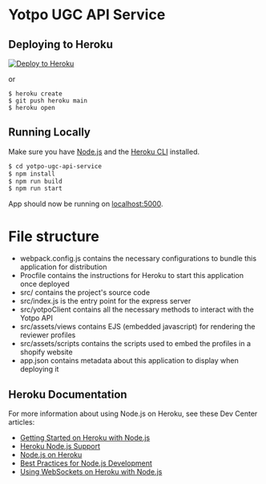 # Yotpo UGC API Service

## Deploying to Heroku

[![Deploy to Heroku](https://www.herokucdn.com/deploy/button.png)](https://heroku.com/deploy)

or

```
$ heroku create
$ git push heroku main
$ heroku open
```

## Running Locally

Make sure you have [Node.js](http://nodejs.org/) and the [Heroku CLI](https://cli.heroku.com/) installed.

```sh
$ cd yotpo-ugc-api-service
$ npm install
$ npm run build
$ npm run start
```
App should now be running on [localhost:5000](http://localhost:5000/).

# File structure 
- webpack.config.js contains the necessary configurations to bundle this application for distribution
- Procfile contains the instructions for Heroku to start this application once deployed
- src/ contains the project's source code 
- src/index.js is the entry point for the express server
- src/yotpoClient contains all the necessary methods to interact with the Yotpo API
- src/assets/views contains EJS (embedded javascript) for rendering the reviewer profiles
- src/assets/scripts contains the scripts used to embed the profiles in a shopify website
- app.json contains metadata about this application to display when deploying it

## Heroku Documentation

For more information about using Node.js on Heroku, see these Dev Center articles:

- [Getting Started on Heroku with Node.js](https://devcenter.heroku.com/articles/getting-started-with-nodejs)
- [Heroku Node.js Support](https://devcenter.heroku.com/articles/nodejs-support)
- [Node.js on Heroku](https://devcenter.heroku.com/categories/nodejs)
- [Best Practices for Node.js Development](https://devcenter.heroku.com/articles/node-best-practices)
- [Using WebSockets on Heroku with Node.js](https://devcenter.heroku.com/articles/node-websockets)
